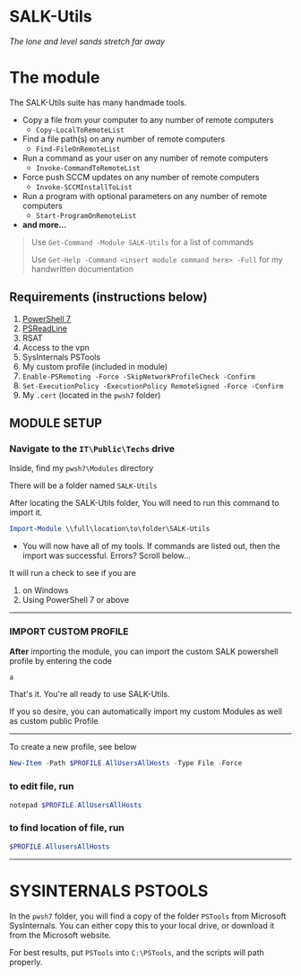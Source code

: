 # SALK-Utils

*The lone and level sands stretch far away* 


# The module

The SALK-Utils suite has many handmade tools. 

- Copy a file from your computer to any number of remote computers 
  - `Copy-LocalToRemoteList`
- Find a file path(s) on any number of remote computers 
  - `Find-FileOnRemoteList`
- Run a command as your user on any number of remote computers 
  - `Invoke-CommandToRemoteList`
- Force push SCCM updates on any number of remote computers 
  - `Invoke-SCCMInstallToList`
- Run a program with optional parameters on any number of remote computers 
  - `Start-ProgramOnRemoteList`
- **and more...**

> Use `Get-Command -Module SALK-Utils` for a list of commands
> 
> Use `Get-Help -Command <insert module command here> -Full` for my handwritten documentation

## Requirements (instructions below)
1. [PowerShell 7](<https://github.com/PowerShell/PowerShell/releases/download/v7.3.0-preview.3/PowerShell-7.3.0-preview.3-win-x64.msi>)
2. [PSReadLine](https://github.com/scubamount/salk--modules/tree/master/mymodules)
3. RSAT
4. Access to the vpn
5. SysInternals PSTools
6. My custom profile (included in module)
7. `Enable-PSRemoting -Force -SkipNetworkProfileCheck -Confirm`
8. `Set-ExecutionPolicy -ExecutionPolicy RemoteSigned -Force -Confirm`
9. My `.cert` (located in the `pwsh7` folder)


## MODULE SETUP
### Navigate to the `IT\Public\Techs` drive
Inside, find my `pwsh7\Modules` directory

There will be a folder named `SALK-Utils`


After locating the SALK-Utils folder, You will need to run this command to import it.

```powershell
Import-Module \\full\location\to\folder\SALK-Utils
```

- You will now have all of my tools. If commands are listed out, then the import was successful. Errors? Scroll below...

It will run a check to see if you are 
1. on Windows
2. Using PowerShell 7 or above

***

### IMPORT CUSTOM PROFILE

__After__ importing the module, you can import the custom SALK powershell profile by entering the code 
```powershell
a
```

That's it. You're all ready to use SALK-Utils.

If you so desire, you can automatically import my custom Modules as well as custom public Profile


***


To create a new profile, see below

```powershell
New-Item -Path $PROFILE.AllUsersAllHosts -Type File -Force
```
### to edit file, run

```powershell
notepad $PROFILE.AllUsersAllHosts
```
### to find location of file, run

```powershell
$PROFILE.AllusersAllHosts
```


***

# SYSINTERNALS PSTOOLS

In the `pwsh7` folder, you will find a copy of the folder `PSTools` from Microsoft SysInternals. You can either copy this to your local drive, or download it from the Microsoft website.

For best results, put `PSTools` into `C:\PSTools`, and the scripts will path properly.



